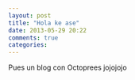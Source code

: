 ```yaml
---
layout: post
title: "Hola ke ase"
date: 2013-05-29 20:22
comments: true
categories: 
---
```


Pues un blog con Octoprees jojojojo

